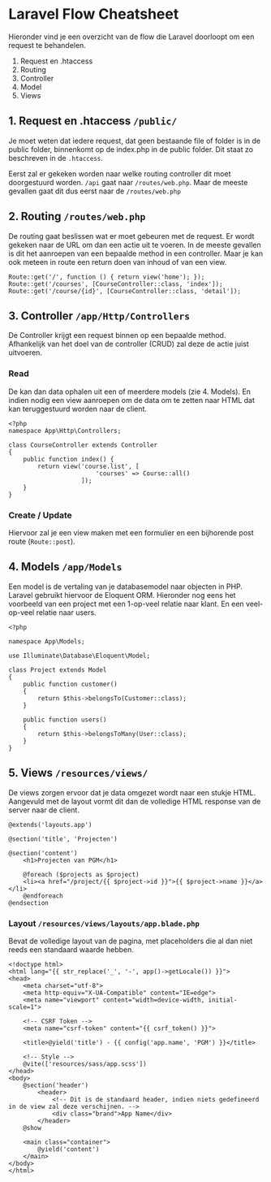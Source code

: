 # Laravel Flow Cheatsheet

Hieronder vind je een overzicht van de flow die Laravel doorloopt om een request te behandelen.

1. Request en .htaccess
1. Routing
1. Controller
1. Model
1. Views


## 1. Request en .htaccess `/public/`
Je moet weten dat iedere request, dat geen bestaande file of folder is in de public folder, binnenkomt op de index.php in de public folder. Dit staat zo beschreven in de `.htaccess`. 

Eerst zal er gekeken worden naar welke routing controller dit moet doorgestuurd worden. `/api` gaat naar `/routes/web.php`. Maar de meeste gevallen gaat dit dus eerst naar de `/routes/web.php`

## 2. Routing `/routes/web.php`

De routing gaat beslissen wat er moet gebeuren met de request. Er wordt gekeken naar de URL om dan een actie uit te voeren. In de meeste gevallen is dit het aanroepen van een bepaalde method in een controller. Maar je kan ook meteen in route een return doen van inhoud of van een view.

```
Route::get('/', function () { return view('home'); }); 
Route::get('/courses', [CourseController::class, 'index']); 
Route::get('/course/{id}', [CourseController::class, 'detail']); 
```

## 3. Controller `/app/Http/Controllers`
De Controller krijgt een request binnen op een bepaalde method. Afhankelijk van het doel van de controller (CRUD) zal deze de actie juist uitvoeren.

### Read
De kan dan data ophalen uit een of meerdere models (zie 4. Models). En indien nodig een view aanroepen om de data om te zetten naar HTML dat kan teruggestuurd worden naar de client.

```
<?php
namespace App\Http\Controllers;

class CourseController extends Controller
{
    public function index() {
        return view('course.list', [
                        'courses' => Course::all() 
                    ]);
    }
}
```

### Create / Update 

Hiervoor zal je een view maken met een formulier en een bijhorende post route (`Route::post`).

## 4. Models `/app/Models`

Een model is de vertaling van je databasemodel naar objecten in PHP. Laravel gebruikt hiervoor de Eloquent ORM. Hieronder nog eens het voorbeeld van een project met een 1-op-veel relatie naar klant. En een veel-op-veel relatie naar users.

```
<?php
 
namespace App\Models;

use Illuminate\Database\Eloquent\Model;
 
class Project extends Model
{
    public function customer()
    {
        return $this->belongsTo(Customer::class);
    }
    
    public function users()
    {
        return $this->belongsToMany(User::class);
    }
}
```

## 5. Views `/resources/views/`

De views zorgen ervoor dat je data omgezet wordt naar een stukje HTML. Aangevuld met de layout vormt dit dan de volledige HTML response van de server naar de client.

```
@extends('layouts.app')
 
@section('title', 'Projecten')
 
@section('content')
    <h1>Projecten van PGM</h1>

    @foreach ($projects as $project)
    <li><a href="/project/{{ $project->id }}">{{ $project->name }}</a></li>
    @endforeach
@endsection
```

### Layout `/resources/views/layouts/app.blade.php`

Bevat de volledige layout van de pagina, met placeholders die al dan niet reeds een standaard waarde hebben.

```
<!doctype html>
<html lang="{{ str_replace('_', '-', app()->getLocale()) }}">
<head>
    <meta charset="utf-8">
    <meta http-equiv="X-UA-Compatible" content="IE=edge">
    <meta name="viewport" content="width=device-width, initial-scale=1">

    <!-- CSRF Token -->
    <meta name="csrf-token" content="{{ csrf_token() }}">

    <title>@yield('title') - {{ config('app.name', 'PGM') }}</title>

    <!-- Style -->
    @vite(['resources/sass/app.scss'])
</head>
<body>
    @section('header')
        <header>
            <!-- Dit is de standaard header, indien niets gedefineerd in de view zal deze verschijnen. -->
            <div class="brand">App Name</div>
        </header>
    @show

    <main class="container">
        @yield('content')
    </main>
</body>
</html>
```